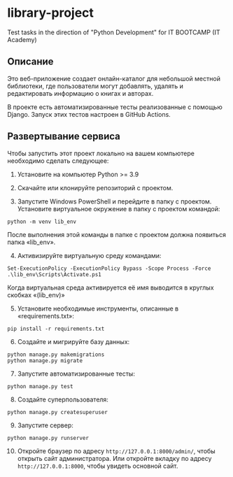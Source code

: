 # library-project
Test tasks in the direction of "Python Development" for IT BOOTCAMP (IT Academy)

## Описание

Это веб-приложение создает онлайн-каталог для небольшой местной библиотеки, где пользователи могут добавлять, удалять и редактировать информацию о книгах и авторах.

В проекте есть автоматизированные тесты реализованные с помощью Django. Запуск этих тестов настроен в GitHub Actions.


## Развертывание сервиса

Чтобы запустить этот проект локально на вашем компьютере необходимо сделать следующее:
1.	Установите на компьютер Python >= 3.9
2.	Скачайте или клонируйте репозиторий с проектом.
 
3.	Запустите Windows PowerShell и перейдите в папку с проектом. Установите виртуальное окружение в папку с проектом командой:
  ```
  python -m venv lib_env
  ```
После выполнения этой команды в папке с проектом должна появиться папка «lib_env».

4.	Активизируйте  виртуальную среду командами:
  ```
  Set-ExecutionPolicy -ExecutionPolicy Bypass -Scope Process -Force
  .\lib_env\Scripts\Activate.ps1
  ```
Когда виртуальная среда активируется её имя выводится в круглых скобках «(lib_env)» 
 
5.	Установите необходимые инструменты, описанные в «requirements.txt»:
  ```
  pip install -r requirements.txt
  ```
 
6.	Создайте и мигрируйте базу данных:
  ```
  python manage.py makemigrations
  python manage.py migrate
  ```

7.	Запустите автоматизированные тесты:
  ```
  python manage.py test
  ```
 
8.	Создайте суперпользователя:
  ```
  python manage.py createsuperuser
  ```
 

9.	Запустите сервер:
  ```
  python manage.py runserver
  ```
 

10.	Откройте браузер по адресу ```http://127.0.0.1:8000/admin/```, чтобы открыть сайт администратора. Или откройте вкладку по адресу ```http://127.0.0.1:8000```, чтобы увидеть основной сайт.
 
